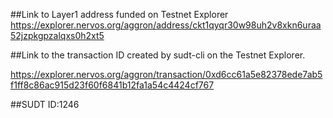 ##Link to Layer1 address funded on Testnet Explorer
https://explorer.nervos.org/aggron/address/ckt1qyqr30w98uh2v8xkn6uraa52jzpkgpzalqxs0h2xt5

##Link to the transaction ID created by sudt-cli on the Testnet Explorer.

https://explorer.nervos.org/aggron/transaction/0xd6cc61a5e82378ede7ab5f1ff8c86ac915d23f60f6841b12fa1a54c4424cf767

##SUDT ID:1246